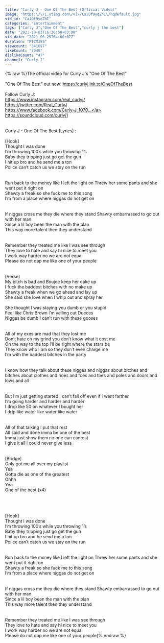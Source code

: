 ```yaml
---
title: "Curly J - One Of The Best (Official Video)"
image: "https:\/\/i.ytimg.com\/vi\/CaJQf9yqZhI\/hqdefault.jpg"
vid_id: "CaJQf9yqZhI"
categories: "Entertainment"
tags: ["Curly J","One Of The Best","curly j the best"]
date: "2021-10-03T16:36:58+03:00"
vid_date: "2021-06-25T04:00:07Z"
duration: "PT2M38S"
viewcount: "341697"
likeCount: "7049"
dislikeCount: "47"
channel: "Curly J"
---
```

{% raw %}The official video for Curly J's &quot;One Of The Best&quot; <br /><br />&quot;One Of The Best&quot; out now: <a rel="nofollow" target="blank" href="https://curlyj.lnk.to/OneOfTheBest">https://curlyj.lnk.to/OneOfTheBest</a><br /><br />Follow Curly J:<br /><a rel="nofollow" target="blank" href="https://www.instagram.com/real_curlyj/">https://www.instagram.com/real_curlyj/</a><br /><a rel="nofollow" target="blank" href="https://twitter.com/Real_CurlyJ">https://twitter.com/Real_CurlyJ</a><br /><a rel="nofollow" target="blank" href="https://www.facebook.com/Curly-J-1070...">https://www.facebook.com/Curly-J-1070...</a><br /><a rel="nofollow" target="blank" href="https://soundcloud.com/curlyj1">https://soundcloud.com/curlyj1</a><br /><br /><br />Curly J - One Of The Best (Lyrics) :<br /><br />[Hook]<br />Thought I was done <br />I’m throwing 100’s while you throwing 1’s <br />Baby they tripping just go get the gun <br />I hit up bro and he send me a ton<br />Police can’t catch us we stay on the run <br /><br /><br />Run back to the money like I left the light on Threw her some pants and she went put it right on <br />Shawty a freak so she fuck me to this song <br />I’m from a place where niggas do not get on<br /><br /><br />If niggas cross me they die where they stand Shawty embarrassed to go out with her man<br />Since a lil boy been the man with the plan <br />This way more talent then they understand <br /><br /><br />Remember they treated me like I was see through<br />They love to hate and say hi nice to meet you <br />I work way harder no we are not equal <br />Please do not dap me like one of your people<br /><br /><br />[Verse]<br />My bitch is bad and Boujee keep her cake up<br />I fuck the baddest bitches with no make up<br />Shawty a freak when we go ahead and lay up<br />She said she love when I whip out and spray her<br /> <br />She thought I was staying you dumb or you stupid <br />Feel like Chris Brown I’m yelling out Dueces<br />Niggas be dumb I can’t run with these gooses<br /><br /><br />All of my exes are mad that they lost me<br />Don’t hate on my grind you don’t know what it cost me<br />On the way to the top I’ll be right where the stars be<br />They know who I am so they don’t even charge me<br />I’m with the baddest bitches in the party <br /><br /><br />I know how they talk about these niggas and niggas about bitches and bitches about clothes and hoes and foes and  toes and poles and doors and lows and all <br /><br /><br />But I’m just getting started I can’t fall off even if I went farther <br />I’m going harder and harder and harder<br />I drop like 50 on whatever I bought her <br />I drip like water like water like water<br /><br /><br />All of that talking I put that rest<br />All said and done imma be one of the best <br />Imma just show them no one can contest<br />I give it all I could never give less<br /><br /><br />[Bridge]<br />Only got me all over my playlist<br />Yea<br />Gotta die as one of the greatest<br />Ohhh<br />Yea<br />One of the best (x4)<br /><br /><br /><br /><br />[Hook]<br />Thought I was done <br />I’m throwing 100’s while you throwing 1’s <br />Baby they tripping just go get the gun <br />I hit up bro and he send me a ton<br />Police can’t catch us we stay on the run <br /><br /><br />Run back to the money like I left the light on Threw her some pants and she went put it right on <br />Shawty a freak so she fuck me to this song <br />I’m from a place where niggas do not get on<br /><br /><br />If niggas cross me they die where they stand Shawty embarrassed to go out with her man<br />Since a lil boy been the man with the plan <br />This way more talent then they understand <br /><br /><br />Remember they treated me like I was see through<br />They love to hate and say hi nice to meet you <br />I work way harder no we are not equal <br />Please do not dap me like one of your people{% endraw %}
